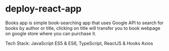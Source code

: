 # deploy-react-app
Books app is simple book-searching app that uses Google API to search for books by author or title, clicking on title will transfer you to book webpage on google store where you can purchase it.

Tech Stack: JavaScript ES5 & ES6, TypeScript, ReactJS & Hooks Axios
